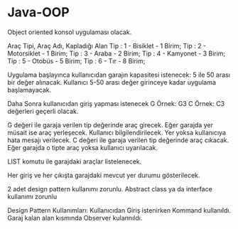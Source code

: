 # Java-OOP
 
Object oriented konsol uygulaması olacak.

Araç Tipi, Araç Adı, Kapladığı Alan
Tip : 1 - Bisiklet  - 1 Birim;
Tip : 2 - Motorsiklet - 1 Birim;
Tip : 3 - Araba - 2 Birim;
Tip : 4 - Kamyonet - 3 Birim;
Tip : 5 - Otobüs - 5 Birim;
Tip : 6 - Tır -  8 Birim;

Uygulama başlayınca kullanıcıdan garajın kapasitesi istenecek: 5 ile 50 arası bir değer alınacak. Kullanıcı 5-50 arası değer girinceye kadar uygulama başlamayacak.

Daha Sonra kullanıcıdan giriş yapması istenecek
G <TIP> Örnek: G3
C <TIP> Örnek: C3
değerleri geçerli olacak.

G değeri ile garaja verilen tip değerinde araç girecek. Eğer garajda yer müsait ise araç yerleşecek. Kullanıcı bilgilendirilecek. Yer yoksa kullanıcıya hata mesajı verilecek.
C değeri ile garaja verilen tip değerinde araç cıkacak. Eğer garajda o tipte araç yoksa kullanıcı uyarılacak.

LIST komutu ile garajdaki araçlar listelenecek.

Her giriş ve her çıkışta garajdaki mevcut yer durumu gösterilecek.

2 adet design pattern kullanımı zorunlu.
Abstract class ya da interface kullanımı zorunlu

Design Pattern Kullanımları:
Kullanıcıdan Giriş istenirken Kommand kullanıldı.
Garaj kalan alan kısmında Observer kulannıldı.
